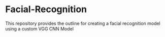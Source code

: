 # Facial-Recognition
This repository provides the outline for creating a facial recognition model using a custom VGG CNN Model

